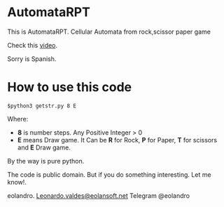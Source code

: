 # AutomataRPT

This is AutomataRPT. Cellular Automata from rock,scissor paper game

Check this [video](https://youtu.be/kR2K4HD-dso).

Sorry is Spanish.

# How to use this code

`$python3 getstr.py 8 E`

Where:
- **8** is number steps. Any Positive Integer > 0
- **E** means Draw game. It Can be **R**  for Rock, **P** for Paper, **T** for scissors and **E** Draw game.

By the way is pure python.

The code is public domain.
But if you do something interesting. Let me know!.

eolandro.
Leonardo.valdes@eolansoft.net
Telegram @eolandro
